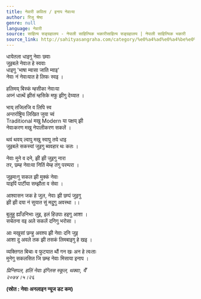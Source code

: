 ```yaml
---
title: नेवारी कविता / इनाप नेवाःया
author: रिजु श्रेष्ठ
genre: null
language: नेवारी
source: साहित्य सङ्ग्रहालय - नेपाली साहित्यिक भकारीसाहित्य सङ्ग्रहालय | नेपाली साहित्यिक भकारी
source_link: http://sahityasangraha.com/category/%e0%a4%ad%e0%a4%be%e0%a4%b7%e0%a4%be-%e0%a4%ad%e0%a4%be%e0%a4%b7%e0%a5%80-%e0%a4%b8%e0%a4%be%e0%a4%b9%e0%a4%bf%e0%a4%a4%e0%a5%8d%e0%a4%af/%e0%a4%a8%e0%a5%87%e0%a4%b5%e0%a4%be%e0%a4%b0%e0%a5%80-%e0%a4%b0%e0%a4%9a%e0%a4%a8%e0%a4%be/
---
```


धायेतला धाइगु नेवाः छवाः  
जुइबले नेवाःत हे स्ववाः  
धाइगु 'भाषा म्वासा जाति म्वाइ'  
नेवाः नं नेवाःयात हे लिफः स्वइ ।

हलिमय् बिस्कं म्हसीका नेवाःया  
अय्नं धात्थें झीसं म्हसिके मफु झीगु देय्यात ।

भाय् तजिलजि व लिपि स्व  
अन्तर्राष्ट्रिय लिखित जुया च्वं  
Traditional मखु Modern या पक्षय् झी  
नेवाःकरण मखु नेपालीकरण सकलें ।

थवं थवय् ल्वापु मखु स्वापु तये धाइ  
जुइबले सकस्यां जुइगु ब्यवहार थः कतः ।

नेवाः मुने व दने, झी झी जुइगु नारा  
तर, छम्ह नेवाःया नितिं मेम्ह तंगु परम्परा ।

जुइमाःगु सकल झी मुक्कं नेवाः  
याइपिं पार्टीया सम्झौता व सेवा ।

आश्वासन जक हे जुल, नेवाः झी छप्पं जुइगु  
झी झी दया नं सुयात सुं मदुुगु अवस्था ।।

बुलुहु ह्याँउनिभाः लुइ, इलं हिउपाः हइगु आशा ।  
सचेतना वइ अले सकलें दनिगु भरोसा ।

आः मखुसां छन्हु अवश्य झी नेवाः दनि जुइ  
आशा दु अवले तक झी तसकं लिमबाइगु हे खइ ।

व्यक्तिगत बिचाः व फुटयात थौं गन खः अन हे त्वःताः  
मुनेगु सकलसित जि छम्ह नेवाः मिसाया इनाप ।

*प्रिन्सिपल, हलिं नेवाः इंग्लिस स्कूल, थक्वाः, येँ  
२०७४।५।२६*

**(स्रोत : नेवाः अनलाइन न्यूज डट कम)**
